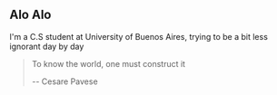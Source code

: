 ## Alo Alo
I'm a C.S student at University of Buenos Aires, trying to be a bit less ignorant day by day

> To know the world, one must construct it 
>
> -- Cesare Pavese
